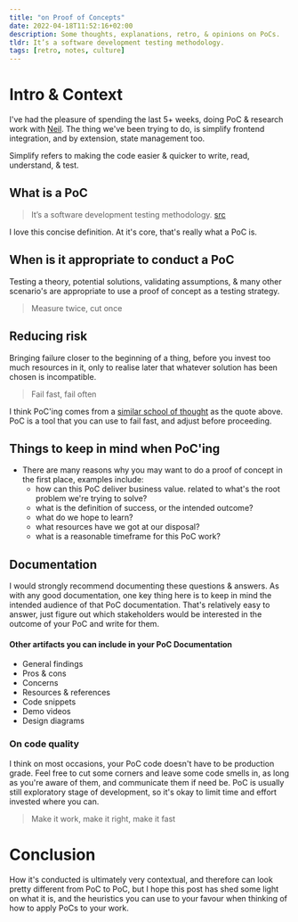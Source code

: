 ```yaml
---
title: "on Proof of Concepts"
date: 2022-04-18T11:52:16+02:00
description: Some thoughts, explanations, retro, & opinions on PoCs.
tldr: It’s a software development testing methodology.
tags: [retro, notes, culture]
---
```


# Intro & Context
I've had the pleasure of spending the last 5+ weeks, doing PoC & research work with [Neil](https://www.linkedin.com/in/nicolaas-swart-43018549/). The thing we've been trying to do, is simplify frontend integration, and by extension, state management too. 

Simplify refers to making the code easier & quicker to write, read, understand, & test.

## What is a PoC

> It’s a software development testing methodology.
> [src](https://www.netguru.com/blog/proof-of-concept-in-software-development)

I love this concise definition. At it's core, that's really what a PoC is. 

## When is it appropriate to conduct a PoC
Testing a theory, potential solutions, validating assumptions, & many other scenario's are appropriate to use a proof of concept as a testing strategy.

> Measure twice, cut once

## Reducing risk
Bringing failure closer to the beginning of a thing, before you invest too much resources in it, only to realise later that whatever solution has been chosen is incompatible.

> Fail fast, fail often

I think PoC'ing comes from a [similar school of thought](https://www.arrkgroup.com/thought-leadership/fail-fast-fail-often-explained/) as the quote above. PoC is a tool that you can use to fail fast, and adjust before proceeding.

## Things to keep in mind when PoC'ing

* There are many reasons why you may want to do a proof of concept in the first place, examples include: 
    * how can this PoC deliver business value. related to what's the root problem we're trying to solve?
    * what is the definition of success, or the intended outcome?
    * what do we hope to learn?
    * what resources have we got at our disposal?
    * what is a reasonable timeframe for this PoC work?

## Documentation
I would strongly recommend documenting these questions & answers. As with any good documentation, one key thing here is to keep in mind the intended audience of that PoC documentation. That's relatively easy to answer, just figure out which stakeholders would be interested in the outcome of your PoC and write for them.

#### Other artifacts you can include in your PoC Documentation

* General findings
* Pros & cons
* Concerns
* Resources & references
* Code snippets
* Demo videos
* Design diagrams


### On code quality
I think on most occasions, your PoC code doesn't have to be production grade. Feel free to cut some corners and leave some code smells in, as long as you're aware of them, and communicate them if need be. PoC is usually still exploratory stage of development, so it's okay to limit time and effort invested where you can.

> Make it work, make it right, make it fast

# Conclusion
How it's conducted is ultimately very contextual, and therefore can look pretty different from PoC to PoC, but I hope this post has shed some light on what it is, and the heuristics you can use to your favour when thinking of how to apply PoCs to your work.